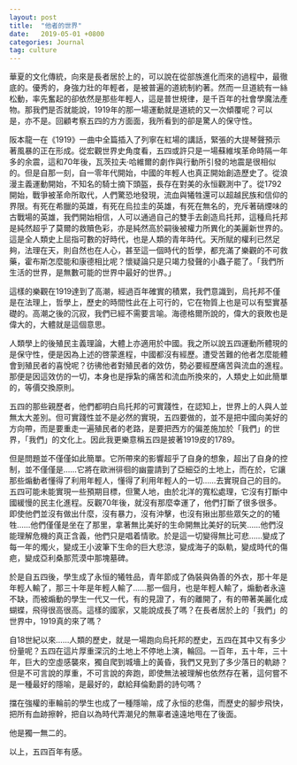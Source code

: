 ```yaml
---
layout: post
title:  "他者的世界"
date:   2019-05-01 +0800
categories: Journal
tag: culture
---
```


華夏的文化傳統，向來是長者居於上的，可以說在從部族進化而來的過程中，最徹底的。優秀的，身強力壯的年輕者，是被普遍的道統制約著。然而一旦道統有一絲松動，率先奮起的卻依然是那些年輕人，這是普世規律，是千百年的社會學魔法產物。那我們是否就能說，1919年的那一場運動就是道統的又一次傾覆呢？可以是，亦不是。回顧考察五四的方方面面，我所看到的卻是驚人的保守性。

阪本龍一在《1919》一曲中全篇插入了列寧在紅場的講話，緊張的大提琴聲預示著風暴的正在形成。從宏觀世界史角度看，五四或許只是一場蘇維埃革命時隔一年多的余震，這和70年後，瓦茨拉夫·哈維爾的劇作與行動所引發的地震是很相似的。但是自那一刻，自一零年代開始，中國的年輕人也真正開始創造歷史了。從浪漫主義運動開始，不知名的騎士摘下頭盔，長存在對美的永恒觀測中了。從1792開始，戰爭被革命所取代，人們驚恐地發現，流血與犧牲還可以超越民族和信仰的界限。有死在希臘的英雄，有死在烏拉圭的英雄，有死在無名的，充斥著硝煙味的古戰場的英雄，我們開始相信，人可以通過自己的雙手去創造烏托邦，這種烏托邦是純然超乎了莫爾的救贖色彩，亦是純然高於嗣後被權力所異化的美麗新世界的。這是全人類史上屈指可數的好時代，也是人類的青年時代。天所賦的權利已然足夠，法理在天，則自然也在人心，甚至這一個時代的哲學，都充滿了樂觀的不可救藥，霍布斯怎麼能和康德相比呢？懷疑論只是只竭力發聲的小蟲子罷了。「我們所生活的世界，是無數可能的世界中最好的世界。」

這樣的樂觀在1919達到了高潮，經過百年確實的積累，我們意識到，烏托邦不僅是在法理上，哲學上，歷史的時間性此在上可行的，它在物質上也是可以有堅實基礎的。高潮之後的沉寂，我們已經不需要言喻。海德格爾所說的，偉大的衰敗也是偉大的，大體就是這個意思。

人類學上的後殖民主義理論，大體上亦適用於中國。我之所以說五四運動所體現的是保守性，便是因為上述的啓蒙進程，中國都沒有經歷。遭受苦難的他者怎麼能體會到殖民者的喜悅呢？彷彿他者對殖民者的效仿，勢必要經歷痛苦與流血的進程。那便是因這效仿的一切，本身也是掙紮的痛苦和流血所換來的，人類史上如此簡單的，等價交換原則。

五四的那些親歷者，他們都明白烏托邦的可實踐性，在認知上，世界上的人與人並無太大差別。但可實踐性並不是必然的實現，五四要做的，並不是把中國向美好的方向帶，而是要重走一遍殖民者的老路，是要把西方的偏差施加於「我們」的世界，「我們」的文化上。因此我更樂意稱五四是披著1919皮的1789。

但是問題並不僅僅如此簡單。它所帶來的影響超乎了自身的想象，超出了自身的控制，並不僅僅是……它將在歐洲徘徊的幽靈請到了亞細亞的土地上，而在於，它讓那些煽動者懂得了利用年輕人，懂得了利用年輕人的一切……去實現自己的目的。五四可能未能實現一些預期目標，但驚人地，由於北洋的寬松處理，它沒有打斷中國緩慢的民主化進程。反觀70年後，就沒有那麼幸運了，他們打斷了很多很多。即使他們並沒有做出什麼，沒有暴力，沒有沖擊，也沒有揪出那些眾矢之的的犧牲……他們僅僅是坐在了那里，拿著無比美好的生命開無比美好的玩笑……他們沒能理解危機的真正含義，他們只是唱着情歌。於是這一切變得無比可悲……變成了每一年的燭火，變成王小波筆下生命的巨大悲涼，變成海子的臥軌，變成時代的傷疤，變成亞利桑那荒漠中那塊墓碑。

於是自五四後，學生成了永恒的犧牲品，青年節成了偽裝與偽善的外衣，那十年是年輕人輸了，那三十年是年輕人輸了……那一個月，也是年輕人輸了，煽動者永遠不缺，而被煽動的學生一代又一代，有的見證了，有的離開了，有的帶著美麗化成蝴蝶，飛得很高很高。這樣的國家，又能說成長了嗎？在長者居於上的「我們」的世界中，1919真的來了嗎？

自18世紀以來……人類的歷史，就是一場跑向烏托邦的歷史，五四在其中又有多少份量呢？五四在這片厚重深沉的土地上不停地上演，輪回。一百年，五十年，三十年，巨大的空虛感襲來，獨自爬到城墻上的黃昏，我們又見到了多少落日的軌跡？但是不可言說的厚重，不可言說的奔跑，即使無法被理解也依然存在著，這何嘗不是一種最好的隱喻，是最好的，獻給拜倫勳爵的詩句嗎？

擋在強權的車輪前的學生也成了一種隱喻，成了永恒的悲傷，而歷史的腳步飛快，把所有血跡擦幹，把自以為時代弄潮兒的無辜者遠遠地甩在了後面。

他是獨一無二的。

以上，五四百年有感。
